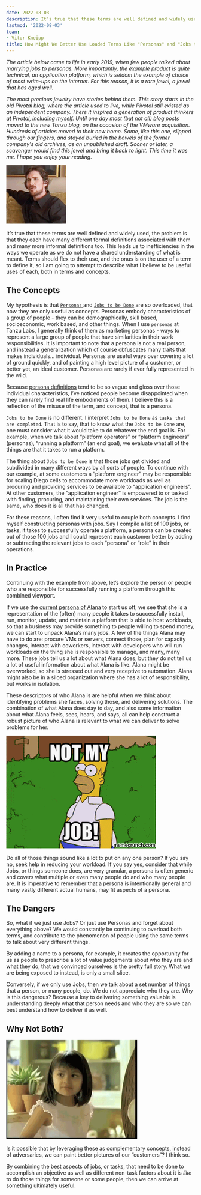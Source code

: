 ```yaml
---
date: 2022-08-03
description: It’s true that these terms are well defined and widely used, the problem is that they each have many different formal definitions associated with them and many more informal definitions too.
lastmod: '2022-08-03'
team:
- Vitor Kneipp
title: How Might We Better Use Loaded Terms Like "Personas" and "Jobs to be Done"?
---
```

_The article below came to life in early 2019, when few people talked about marrying jobs to personas. More importantly, the example product is quite technical, an application platform, which is seldom the example of choice of most write-ups on the internet. For this reason, it is a rare jewel, a jewel that has aged well._

_The most precious jewelry have stories behind them. This story starts in the old Pivotal blog, where the article used to live, while Pivotal still existed as an independent company. There it inspired a generation of product thinkers at Pivotal, including myself. Until one day most (but not all) blog posts moved to the new Tanzu blog, on the occasion of the VMware acquisition. Hundreds of articles moved to their new home. Some, like this one, slipped through our fingers, and stayed buried in the bowels of the former company's old archives, as an unpublished draft. Sooner or later, a scavenger would find this jewel and bring it back to light. This time it was me. I hope you enjoy your reading._


![alt_text](images/image2.gif "image_tooltip")


It’s true that these terms are well defined and widely used, the problem is that they each have many different formal definitions associated with them and many more informal definitions too. This leads us to inefficiencies in the ways we operate as we do not have a shared understanding of what is meant. Terms should flex to their use, and the onus is on the user of a term to define it, so I am going to attempt to describe what I believe to be useful uses of each, both in terms and concepts.

## The Concepts

My hypothesis is that [`Personas` ](https://www.aha.io/roadmapping/guide/product-strategy/how-should-product-managers-define-customer-personas)and [`Jobs to be Done`](https://jtbd.info/know-the-two-very-different-interpretations-of-jobs-to-be-done-5a18b748bd89) are so overloaded, that now they are only useful as concepts. Personas embody characteristics of a group of people - they can be demographically, skill based, socioeconomic, work based, and other things. When I use `personas` at Tanzu Labs, I generally think of them as marketing personas - ways to represent a large group of people that have similarities in their work responsibilities. It is important to note that a persona is not a real person, and instead a generalization which of course obfuscates many traits that makes individuals… individual. Personas are useful ways over covering a lot of ground quickly, and of painting a high level picture of a customer, or better yet, an ideal customer. Personas are rarely if ever fully represented in the wild. 

Because [persona definitions](https://www.aha.io/roadmapping/guide/product-strategy/how-should-product-managers-define-customer-personas) tend to be so vague and gloss over those individual characteristics, I’ve noticed people become disappointed when they can rarely find real life embodiments of them. I believe this is a reflection of the misuse of the term, and concept, that is a persona. 

`Jobs to be Done` is no different. I interpret `Jobs to be Done` as `tasks that are completed`. That is to say, that to know what the `Jobs to be Done` are, one must consider what it would take to do whatever the end goal is. For example, when we talk about “platform operators” or “platform engineers” (personas), “running a platform” (an end goal), we evaluate what all of the things are that it takes to run a platform.

The thing about `Jobs to be Done` is that those jobs get divided and subdivided in many different ways by all sorts of people. To continue with our example, at some customers a “platform engineer” may be responsible for scaling Diego cells to accommodate more workloads as well as procuring and providing services to be available to “application engineers”. At other customers, the “application engineer” is empowered to or tasked with finding, procuring, and maintaining their own services. The job is the same, who does it is all that has changed.

For these reasons, I often find it very useful to couple both concepts. I find myself constructing personas with jobs. Say I compile a list of 100 jobs, or tasks, it takes to successfully operate a platform, a persona can be created out of those 100 jobs and I could represent each customer better by adding or subtracting the relevant jobs to each “persona” or “role” in their operations. 

## In Practice

Continuing with the example from above, let’s explore the person or people who are responsible for successfully running a platform through this combined viewport. 

If we use the [current persona of Alana](https://docs.google.com/document/d/15g8MB6yFyLHLSIvQXFaOS_9G79-HKem8twfwaRUY9_k/edit?usp=sharing) to start us off, we see that she is a representation of the (often) many people it takes to successfully install, run, monitor, update, and maintain a platform that is able to host workloads, so that a business may provide something to people willing to spend money, we can start to unpack Alana’s many jobs. A few of the things Alana may have to do are: procure VMs or servers, connect those, plan for capacity changes, interact with coworkers, interact with developers who will run workloads on the thing she is responsible to manage, and many, many more. These jobs tell us a lot about what Alana does, but they do not tell us a lot of useful information about what Alana is like. Alana might be overworked, so she is stressed out and very receptive to automation. Alana might also be in a siloed organization where she has a lot of responsibility, but works in isolation. 

These descriptors of who Alana is are helpful when we think about identifying problems she faces, solving those, and delivering solutions. The combination of what Alana does day to day, and also some information about what Alana feels, sees, hears, and says, all can help construct a robust picture of who Alana is relevant to what we can deliver to solve problems for her. 

![alt_text](images/image1.gif "image_tooltip")

Do all of those things sound like a lot to put on any one person? If you say no, seek help in reducing your workload. If you say yes, consider that while Jobs, or things someone does, are very granular, a persona is often generic and covers what multiple or even many people do and who many people are. It is imperative to remember that a persona is intentionally general and many vastly different actual humans, may fit aspects of a persona.

## The Dangers

So, what if we just use Jobs? Or just use Personas and forget about everything above? We would constantly be continuing to overload both terms, and contribute to the phenomenon of people using the same terms to talk about very different things. 

By adding a name to a persona, for example, it creates the opportunity for us as people to prescribe a lot of value judgements about who they are and what they do, that we convinced ourselves is the pretty full story. What we are being exposed to instead, is only a small slice. 

Conversely, if we only use Jobs, then we talk about a set number of things that a person, or many people, do. We do not appreciate who they are. Why is this dangerous? Because a key to delivering something valuable is understanding deeply what that person needs and who they are so we can best understand how to deliver it as well. 

## Why Not Both?

![alt_text](images/image3.gif "image_tooltip")

Is it possible that by leveraging these as complementary concepts, instead of adversaries, we can paint better pictures of our “customers”? I think so.

By combining the best aspects of jobs, or tasks, that need to be done to accomplish an objective as well as different non-task factors about it is _like_ to do those things for someone or some people, then we can arrive at something ultimately useful. 
